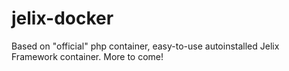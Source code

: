 # jelix-docker
Based on "official" php container, easy-to-use autoinstalled Jelix Framework container. More to come!
